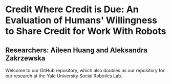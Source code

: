 # Credit Where Credit is Due: An Evaluation of Humans' Willingness to Share Credit for Work With Robots
## Researchers: Aileen Huang and Aleksandra Zakrzewska

Welcome to our GitHub repository, which also doubles as our repository for our research at the Yale University Social Robotics Lab. 

